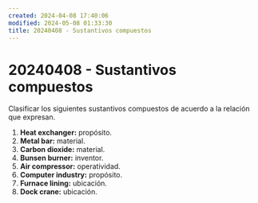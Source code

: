 ```yaml
---
created: 2024-04-08 17:40:06
modified: 2024-05-08 01:33:30
title: 20240408 - Sustantivos compuestos
---
```


# 20240408 - Sustantivos compuestos

Clasificar los siguientes sustantivos compuestos de acuerdo a la relación que expresan.

1. **Heat exchanger:** propósito.
2. **Metal bar:** material.
3. **Carbon dioxide:** material.
4. **Bunsen burner:** inventor.
5. **Air compressor:** operatividad.
6. **Computer industry:** propósito.
7. **Furnace lining:** ubicación.
8. **Dock crane:** ubicación.
